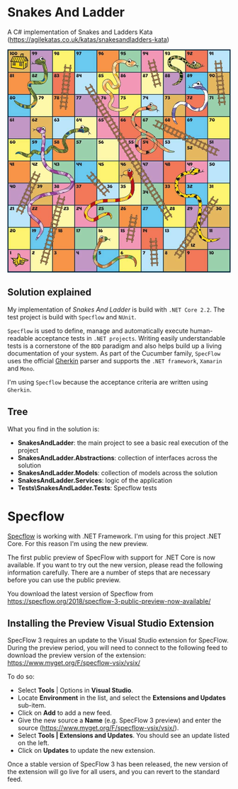 # Snakes And Ladder
A C# implementation of Snakes and Ladders Kata (https://agilekatas.co.uk/katas/snakesandladders-kata)

![C# Snakes And Ladder](https://github.com/erossini/SnakesAndLadder/blob/FirstUpdate/Documentation/Images/SnakeAndLadderBoard.jpg?raw=true)

## Solution explained
My implementation of _Snakes And Ladder_ is build with `.NET Core 2.2`. The test project is build with `Specflow` and `NUnit`.

`Specflow` is used to define, manage and automatically execute human-readable acceptance tests in `.NET projects`. Writing easily understandable tests is a cornerstone of the `BDD` paradigm and also helps build up a living documentation of your system. As part of the Cucumber family, `SpecFlow` uses the official [Gherkin](https://github.com/cucumber/gherkin/wiki) parser and supports the `.NET framework`, `Xamarin` and `Mono`.

I'm using `Specflow` because the acceptance criteria are written using `Gherkin`.

## Tree
What you find in the solution is:

- **SnakesAndLadder**: the main project to see a basic real execution of the project
- **SnakesAndLadder.Abstractions**: collection of interfaces across the solution
- **SnakesAndLadder.Models**: collection of models across the solution
- **SnakesAndLadder.Services**: logic of the application
- **Tests\SnakesAndLadder.Tests**: Specflow tests

# Specflow
[Specflow](https://specflow.org/) is working with .NET Framework. I'm using for this project .NET Core. For this reason I'm using the new preview.

The first public preview of SpecFlow with support for .NET Core is now available. If you want to try out the new version, please read the following information carefully. There are a number of steps that are necessary before you can use the public preview.

You download the latest version of Specflow from https://specflow.org/2018/specflow-3-public-preview-now-available/

## Installing the Preview Visual Studio Extension
SpecFlow 3 requires an update to the Visual Studio extension for SpecFlow. During the preview period, you will need to connect to the following feed to download the preview version of the extension:
https://www.myget.org/F/specflow-vsix/vsix/

To do so:
- Select **Tools** | Options in **Visual Studio**.
- Locate **Environment** in the list, and select the **Extensions and Updates** sub-item.
- Click on **Add** to add a new feed.
- Give the new source a **Name** (e.g. SpecFlow 3 preview) and enter the source (https://www.myget.org/F/specflow-vsix/vsix/).
- Select **Tools | Extensions and Updates**. You should see an update listed on the left.
- Click on **Updates** to update the new extension.

Once a stable version of SpecFlow 3 has been released, the new version of the extension will go live for all users, and you can revert to the standard feed.